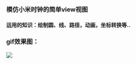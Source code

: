 ### 模仿小米时钟的简单view视图

#### 运用的知识：绘制圆、线、路径，动画，坐标转换等..

### gif效果图：
![](https://github.com/xandone/xiaomiClock/blob/master/pic/2a8b3514-b965-4bd9-8a09-64d171cf4b7d.gif)

